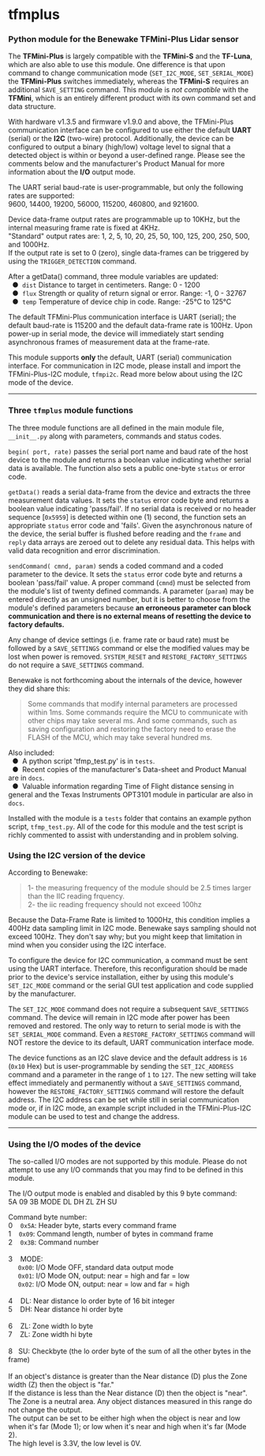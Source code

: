 # tfmplus
### Python module for the Benewake TFMini-Plus Lidar sensor

The **TFMini-Plus** is largely compatible with the **TFMini-S** and the **TF-Luna**, which are also able to use this module.  One difference is that upon command to change communication mode (`SET_I2C_MODE`, `SET_SERIAL_MODE`) the **TFMini-Plus** switches immediately, whereas the **TFMini-S** requires an additional `SAVE_SETTING` command.  This module is *not compatible* with the **TFMini**, which is an entirely different product with its own command set and data structure.

With hardware v1.3.5 and firmware v1.9.0 and above, the TFMini-Plus communication interface can be configured to use either the default **UART** (serial) or the **I2C** (two-wire) protocol.  Additionally, the device can be configured to output a binary (high/low) voltage level to signal that a detected object is within or beyond a user-defined range.  Please see the comments below and the manufacturer's Product Manual for more information about the **I/O** output mode.

The UART serial baud-rate is user-programmable, but only the following rates are supported:<br />
9600, 14400, 19200, 56000, 115200, 460800, and 921600.

Device data-frame output rates are programmable up to 10KHz, but the internal measuring frame rate is fixed at 4KHz.<br />
"Standard" output rates are: 1, 2, 5, 10, 20, 25, 50, 100, 125, 200, 250, 500, and 1000Hz.<br />
If the output rate is set to 0 (zero), single data-frames can be triggered by using the `TRIGGER_DETECTION` command.

After a getData() command, three module variables are updated:
<br />&nbsp;&nbsp;&#9679;&nbsp; `dist` Distance to target in centimeters. Range: 0 - 1200
<br />&nbsp;&nbsp;&#9679;&nbsp; `flux` Strength or quality of return signal or error. Range: -1, 0 - 32767
<br />&nbsp;&nbsp;&#9679;&nbsp; `temp` Temperature of device chip in code. Range: -25°C to 125°C

The default TFMini-Plus communication interface is UART (serial); the default baud-rate is 115200 and the default data-frame rate is 100Hz.  Upon power-up in serial mode, the device will immediately start sending asynchronous frames of measurement data at the frame-rate.

This module supports **only** the default, UART (serial) communication interface.  For communication in I2C mode, please install and import the TFMini-Plus-I2C module, `tfmpi2c`.  Read more below about using the I2C mode of the device.
<hr />

### Three `tfmplus` module functions
The three module functions are all defined in the main module file, `__init__.py` along with parameters, commands and status codes.

`begin( port, rate)` passes the serial port name and baud rate of the host device to the module and returns a boolean value indicating whether serial data is available. The function also sets a public one-byte `status` or error code.

`getData()` reads a serial data-frame from the device and extracts the three measurement data values.  It sets the `status` error code byte and returns a boolean value indicating 'pass/fail'.  If no serial data is received or no header sequence \[`0x5959`\] is detected within one (1) second, the function sets an appropriate `status` error code and 'fails'.  Given the asynchronous nature of the device, the serial buffer is flushed before reading and the `frame` and `reply` data arrays are zeroed out to delete any residual data.  This helps with valid data recognition and error discrimination.

`sendCommand( cmnd, param)` sends a coded command and a coded parameter to the device.  It sets the `status` error code byte and returns a boolean 'pass/fail' value.  A proper command (`cmnd`) must be selected from the module's list of twenty defined commands.  A parameter (`param`) may be entered directly as an unsigned number, but it is better to choose from the module's defined parameters because **an erroneous parameter can block communication and there is no external means of resetting the device to factory defaults.**

Any change of device settings (i.e. frame rate or baud rate) must be followed by a `SAVE_SETTINGS` command or else the modified values may be lost when power is removed.  `SYSTEM_RESET` and `RESTORE_FACTORY_SETTINGS` do not require a `SAVE_SETTINGS` command.

Benewake is not forthcoming about the internals of the device, however they did share this:
>Some commands that modify internal parameters are processed within 1ms.  Some commands require the MCU to communicate with other chips may take several ms.  And some commands, such as saving configuration and restoring the factory need to erase the FLASH of the MCU, which may take several hundred ms.

Also included:
<br />&nbsp;&nbsp;&#9679;&nbsp; A python script 'tfmp_test.py' is in `tests`.
<br />&nbsp;&nbsp;&#9679;&nbsp; Recent copies of the manufacturer's Data-sheet and Product Manual are in `docs`.
<br />&nbsp;&nbsp;&#9679;&nbsp; Valuable information regarding Time of Flight distance sensing in general and the Texas Instruments OPT3101 module in particular are also in `docs`.

Installed with the module is a `tests` folder that contains an example python script, `tfmp_test.py`.
All of the code for this module and the test script is richly commented to assist with understanding and in problem solving.

### Using the I2C version of the device
According to Benewake:
>1- the measuring frequency of the module should be 2.5 times larger than the IIC reading frquency.
<br />2- the iic reading frequency should not exceed 100hz<br />

Because the Data-Frame Rate is limited to 1000Hz, this condition implies a 400Hz data sampling limit in I2C mode.  Benewake says sampling should not exceed 100Hz.  They don't say why; but you might keep that limitation in mind when you consider using the I2C interface.

To configure the device for I2C communication, a command must be sent using the UART interface.  Therefore, this reconfiguration should be made prior to the device's service installation, either by using this module's `SET_I2C_MODE` command or the serial GUI test application and code supplied by the manufacturer.

The `SET_I2C_MODE` command does not require a subsequent `SAVE_SETTINGS` command.  The device will remain in I2C mode after power has been removed and restored.  The only way to return to serial mode is with the `SET_SERIAL_MODE` command.  Even a `RESTORE_FACTORY_SETTINGS` command will NOT restore the device to its default, UART communication interface mode.

The device functions as an I2C slave device and the default address is `16` (`0x10` Hex) but is user-programmable by sending the `SET_I2C_ADDRESS` command and a parameter in the range of `1` to `127`.  The new setting will take effect immediately and permanently without a `SAVE_SETTINGS` command, however the `RESTORE_FACTORY_SETTINGS` command will restore the default address.  The I2C address can be set while still in serial communication mode or, if in I2C mode, an example script included in the TFMini-Plus-I2C module can be used to test and change the address.
<hr>

### Using the I/O modes of the device
The so-called I/O modes are not supported by this module.  Please do not attempt to use any I/O commands that you may find to be defined in this module.

The I/O output mode is enabled and disabled by this 9 byte command:<br />
5A 09 3B MODE DL DH ZL ZH SU

Command byte number:<br />
0 &nbsp;&nbsp; `0x5A`:  Header byte, starts every command frame<br />
1 &nbsp;&nbsp; `0x09`:  Command length, number of bytes in command frame<br />
2 &nbsp;&nbsp; `0x3B`:  Command number<br />
<br />
3 &nbsp;&nbsp; MODE:<br />
&nbsp;&nbsp;&nbsp;&nbsp; `0x00`: I/O Mode OFF, standard data output mode<br />
&nbsp;&nbsp;&nbsp;&nbsp; `0x01`: I/O Mode ON, output: near = high and far = low<br />
&nbsp;&nbsp;&nbsp;&nbsp; `0x02`: I/O Mode ON, output: near = low and far = high<br />
<br />
4 &nbsp;&nbsp; DL: Near distance lo order byte of 16 bit integer<br />
5 &nbsp;&nbsp; DH: Near distance hi order byte<br />
<br />
6 &nbsp;&nbsp; ZL: Zone width lo byte<br />
7 &nbsp;&nbsp; ZL: Zone width hi byte<br />
<br />
8 &nbsp;&nbsp;SU: Checkbyte (the lo order byte of the sum of all the other bytes in the frame)<br />
<br />
If an object's distance is greater than the Near distance (D) plus the Zone width (Z) then the object is "far."<br />
If the distance is less than the Near distance (D) then the object is "near".<br />
The Zone is a neutral area. Any object distances measured in this range do not change the output.<br />
The output can be set to be either high when the object is near and low when it's far (Mode 1); or low when it's near and high when it's far (Mode 2).<br />
The high level is 3.3V, the low level is 0V.

